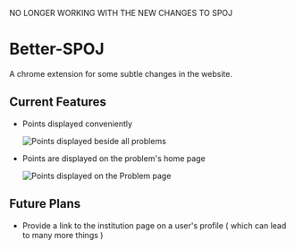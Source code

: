 

NO LONGER WORKING WITH THE NEW CHANGES TO SPOJ



Better-SPOJ
===========

A chrome extension for some subtle changes in the website.

Current Features
--------------------
* Points displayed conveniently

  ![Points displayed beside all problems](https://github.com/pulkitsharma07/Better-SPOJ/blob/master/ad_all.jpg "all classical problems")



* Points are displayed on the problem's home page

  ![Points displayed on the Problem page](https://github.com/pulkitsharma07/Better-SPOJ/blob/master/ad_prob.jpg "problem page")


Future Plans
------------
* Provide a link to the institution page on a user's profile  ( which can lead to many more things )
